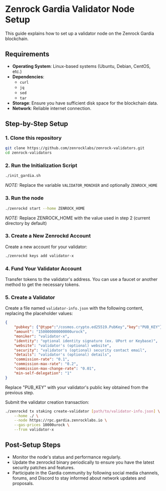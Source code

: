 # Zenrock Gardia Validator Node Setup

This guide explains how to set up a validator node on the Zenrock Gardia blockchain.

## Requirements

- **Operating System**: Linux-based systems (Ubuntu, Debian, CentOS, etc.)
- **Dependencies**:
  - `curl`
  - `jq`
  - `sed`
  - `tar`
- **Storage**: Ensure you have sufficient disk space for the blockchain data.
- **Network**: Reliable internet connection.

## Step-by-Step Setup

### 1. Clone this repository

``` sh
git clone https://github.com/zenrocklabs/zenrock-validators.git
cd zenrock-validators
```

### 2. Run the Initialization Script

``` sh
./init_gardia.sh
```

*NOTE:* Replace the variable `VALIDATOR_MONIKER` and optionally `ZENROCK_HOME`

### 3. Run the node

``` sh
./zenrockd start --home ZENROCK_HOME
```
*NOTE:* Replace ZENROCK_HOME with the value used in step 2 (current directory by default)

### 3. Create a New Zenrockd Account

Create a new account for your validator:

``` sh
./zenrockd keys add validator-x
```

### 4. Fund Your Validator Account

Transfer tokens to the validator's address. You can use a faucet or another method to get the necessary tokens.

### 5. Create a Validator

Create a file named `validator-info.json` with the following content, replacing the placeholder values:

``` json
{
    "pubkey": {"@type":"/cosmos.crypto.ed25519.PubKey","key":"PUB_KEY"},
    "amount": "150000000000000urock",
    "moniker": "validator-x",
    "identity": "optional identity signature (ex. UPort or Keybase)",
    "website": "validator's (optional) website",
    "security": "validator's (optional) security contact email",
    "details": "validator's (optional) details",
    "commission-rate": "0.1",
    "commission-max-rate": "0.2",
    "commission-max-change-rate": "0.01",
    "min-self-delegation": "1"
}

```

Replace "PUB_KEY" with your validator's public key obtained from the previous step.

Submit the validator creation transaction:

``` sh
./zenrockd tx staking create-validator [path/to/validator-info.json] \
    --home ./ \
    --node https://rpc.gardia.zenrocklabs.io \
    --gas-prices 10000urock \
    --from validator-x
```

## Post-Setup Steps

- Monitor the node's status and performance regularly.
- Update the zenrockd binary periodically to ensure you have the latest security patches and features.
- Participate in the Gardia community by following social media channels, forums, and Discord to stay informed about network updates and proposals.
